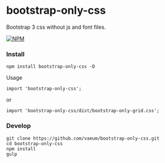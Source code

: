 # bootstrap-only-css

Bootstrap 3 css without js and font files.

[![NPM](https://nodei.co/npm-dl/bootstrap-only-css.png?months=1)](https://nodei.co/npm/bootstrap-only-css/)

### Install

```
npm install bootstrap-only-css -D
```

Usage

```
import 'bootstrap-only-css';
```

or

```
import 'bootstrap-only-css/dist/bootstrap-only-grid.css';
```

### Develop

```
git clone https://github.com/vaeum/bootstrap-only-css.git
cd bootstrap-only-css
npm install
gulp
```
